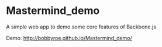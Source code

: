Mastermind_demo
===============

A simple web app to demo some core features of Backbone.js

Demo: http://bobbyroe.github.io/Mastermind_demo/
